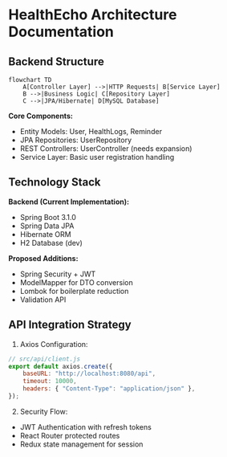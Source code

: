 # HealthEcho Architecture Documentation

## Backend Structure

```mermaid
flowchart TD
    A[Controller Layer] -->|HTTP Requests| B[Service Layer]
    B -->|Business Logic| C[Repository Layer]
    C -->|JPA/Hibernate| D[MySQL Database]
```

**Core Components:**

-   Entity Models: User, HealthLogs, Reminder
-   JPA Repositories: UserRepository
-   REST Controllers: UserController (needs expansion)
-   Service Layer: Basic user registration handling

## Technology Stack

**Backend (Current Implementation):**

-   Spring Boot 3.1.0
-   Spring Data JPA
-   Hibernate ORM
-   H2 Database (dev)

**Proposed Additions:**

-   Spring Security + JWT
-   ModelMapper for DTO conversion
-   Lombok for boilerplate reduction
-   Validation API

## API Integration Strategy

1.  Axios Configuration:

```javascript
// src/api/client.js
export default axios.create({
    baseURL: "http://localhost:8080/api",
    timeout: 10000,
    headers: { "Content-Type": "application/json" },
});
```

2.  Security Flow:

-   JWT Authentication with refresh tokens
-   React Router protected routes
-   Redux state management for session
